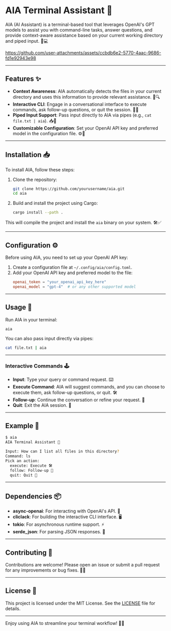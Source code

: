 # AIA Terminal Assistant 🚀

AIA (AI Assistant) is a terminal-based tool that leverages OpenAI's GPT models to assist you with command-line tasks, answer questions, and provide context-aware assistance based on your current working directory and piped input. 🤖💻

https://github.com/user-attachments/assets/ccbdb6e2-5770-4aac-9686-fd1e92943e98

---

## Features ✨

- **Context Awareness**: AIA automatically detects the files in your current directory and uses this information to provide relevant assistance. 📂🔍
- **Interactive CLI**: Engage in a conversational interface to execute commands, ask follow-up questions, or quit the session. 💬🔄
- **Piped Input Support**: Pass input directly to AIA via pipes (e.g., `cat file.txt | aia`). 📥🔗
- **Customizable Configuration**: Set your OpenAI API key and preferred model in the configuration file. ⚙️🔑

---

## Installation 📥

To install AIA, follow these steps:

1. Clone the repository:

   ```bash
   git clone https://github.com/yourusername/aia.git
   cd aia
   ```

2. Build and install the project using Cargo:
   ```bash
   cargo install --path .
   ```

This will compile the project and install the `aia` binary on your system. 🛠️✅

---

## Configuration ⚙️

Before using AIA, you need to set up your OpenAI API key:

1. Create a configuration file at `~/.config/aia/config.toml`.
2. Add your OpenAI API key and preferred model to the file:
   ```toml
   openai_token = "your_openai_api_key_here"
   openai_model = "gpt-4"  # or any other supported model
   ```

---

## Usage 🚀

Run AIA in your terminal:

```bash
aia
```

You can also pass input directly via pipes:

```bash
cat file.txt | aia
```

---

### Interactive Commands 🕹️

- **Input**: Type your query or command request. ⌨️
- **Execute Command**: AIA will suggest commands, and you can choose to execute them, ask follow-up questions, or quit. 🛠️
- **Follow-up**: Continue the conversation or refine your request. 🔄
- **Quit**: Exit the AIA session. 🛑

---

## Example 🌟

```bash
$ aia
AIA Terminal Assistant 🚀

Input: How can I list all files in this directory?
Command: ls
Pick an action:
  execute: Execute 🛠️
  follow: Follow-up 🔄
  quit: Quit 🛑
```

---

## Dependencies 📦

- **async-openai**: For interacting with OpenAI's API. 🤖
- **cliclack**: For building the interactive CLI interface. 🖥️
- **tokio**: For asynchronous runtime support. ⚡
- **serde_json**: For parsing JSON responses. 📄

---

## Contributing 🤝

Contributions are welcome! Please open an issue or submit a pull request for any improvements or bug fixes. 🐛🔧

---

## License 📜

This project is licensed under the MIT License. See the [LICENSE](LICENSE) file for details.

---

Enjoy using AIA to streamline your terminal workflow! 🎯✨
